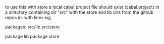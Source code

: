 to use this with store a local cabal project file should exist (cabal.project)
in a directory containing dir "src" with the store and lib dirs from the github repos in.
with lines eg;

packages: 
 src/lib
 src/store  

package lib
package store
